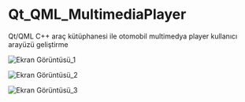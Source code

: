 # Qt_QML_MultimediaPlayer
Qt/QML C++ araç kütüphanesi ile otomobil multimedya player kullanıcı arayüzü geliştirme

![Ekran Görüntüsü_1](https://github.com/serhatgnl/Qt_QML_MultimediaPlayer/assets/151748732/dd3df053-4563-4c3c-b580-63cf9256daeb)

![Ekran Görüntüsü_2](https://github.com/serhatgnl/Qt_QML_MultimediaPlayer/assets/151748732/3e791b7d-28eb-4637-96a5-c63400a98c83)

![Ekran Görüntüsü_3](https://github.com/serhatgnl/Qt_QML_MultimediaPlayer/assets/151748732/2fdfe6c3-ac34-41db-9853-b0df7b2f445c)

